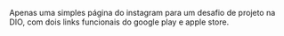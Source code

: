 Apenas uma simples página do instagram para um desafio de projeto na DIO, com dois links funcionais do google play e apple store. 
